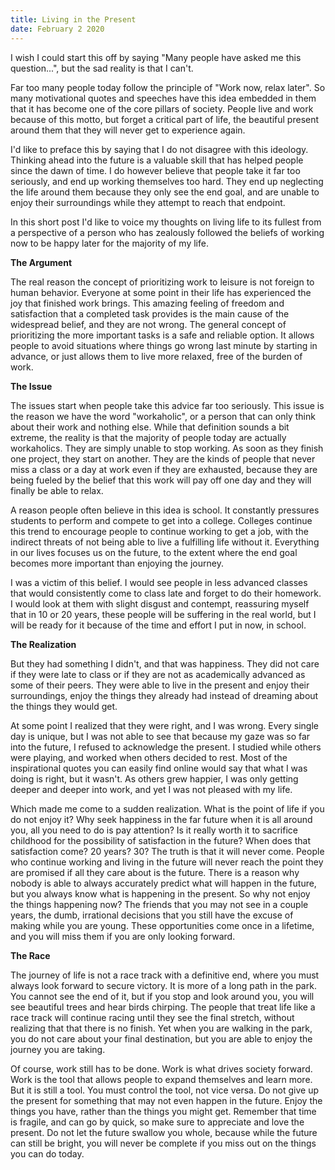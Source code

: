 ```yaml
---
title: Living in the Present
date: February 2 2020
---
```


I wish I could start this off by saying "Many people have asked me this question...", but the sad reality is that I can't.

Far too many people today follow the principle of "Work now, relax later". So many motivational quotes and speeches have this idea embedded in them that it has become one of the core pillars of society. People live and work because of this motto, but forget a critical part of life, the beautiful present around them that they will never get to experience again. 

I'd like to preface this by saying that I do not disagree with this ideology. Thinking ahead into the future is a valuable skill that has helped people since the dawn of time. I do however believe that people take it far too seriously, and end up working themselves too hard. They end up neglecting the life around them because they only see the end goal, and are unable to enjoy their surroundings while they attempt to reach that endpoint.
 
In this short post I'd like to voice my thoughts on living life to its fullest from a perspective of a person who has zealously followed the beliefs of working now to be happy later for the majority of my life.

**The Argument**

The real reason the concept of prioritizing work to leisure is not foreign to human behavior. Everyone at some point in their life has experienced the joy that finished work brings. This amazing feeling of freedom and satisfaction that a completed task provides is the main cause of the widespread belief, and they are not wrong. The general concept of prioritizing the more important tasks is a safe and reliable option. It allows people to avoid situations where things go wrong last minute by starting in advance, or just allows them to live more relaxed, free of the burden of work. 

**The Issue**

The issues start when people take this advice far too seriously. This issue is the reason we have the word "workaholic", or a person that can only think about their work and nothing else. While that definition sounds a bit extreme, the reality is that the majority of people today are actually workaholics. They are simply unable to stop working. As soon as they finish one project, they start on another. They are the kinds of people that never miss a class or a day at work even if they are exhausted, because they are being fueled by the belief that this work will pay off one day and they will finally be able to relax.

A reason people often believe in this idea is school. It constantly pressures students to perform and compete to get into a college. Colleges continue this trend to encourage people to continue working to get a job, with the indirect threats of not being able to live a fulfilling life without it. Everything in our lives focuses us on the future, to the extent where the end goal becomes more important than enjoying the journey.

I was a victim of this belief. I would see people in less advanced classes that would consistently come to class late and forget to do their homework. I would look at them with slight disgust and contempt, reassuring myself that in 10 or 20 years, these people will be suffering in the real world, but I will be ready for it because of the time and effort I put in now, in school. 

**The Realization**

But they had something I didn't, and that was happiness. They did not care if they were late to class or if they are not as academically advanced as some of their peers. They were able to live in the present and enjoy their surroundings, enjoy the things they already had instead of dreaming about the things they would get. 

At some point I realized that they were right, and I was wrong. Every single day is unique, but I was not able to see that because my gaze was so far into the future, I refused to acknowledge the present. I studied while others were playing, and worked when others decided to rest. Most of the inspirational quotes you can easily find online would say that what I was doing is right, but it wasn't. As others grew happier, I was only getting deeper and deeper into work, and yet I was not pleased with my life. 

Which made me come to a sudden realization. What is the point of life if you do not enjoy it? Why seek happiness in the far future when it is all around you, all you need to do is pay attention? Is it really worth it to sacrifice childhood for the possibility of satisfaction in the future? When does that satisfaction come? 20 years? 30? The truth is that it will never come. People who continue working and living in the future will never reach the point they are promised if all they care about is the future. There is a reason why nobody is able to always accurately predict what will happen in the future, but you always know what is happening in the present. So why not enjoy the things happening now? The friends that you may not see in a couple years, the dumb, irrational decisions that you still have the excuse of making while you are young. These opportunities come once in a lifetime, and you will miss them if you are only looking forward. 

**The Race**

The journey of life is not a race track with a definitive end, where you must always look forward to secure victory. It is more of a long path in the park. You cannot see the end of it, but if you stop and look around you, you will see beautiful trees and hear birds chirping. The people that treat life like a race track will continue racing until they see the final stretch, without realizing that that there is no finish. Yet when you are walking in the park, you do not care about your final destination, but you are able to enjoy the journey you are taking.

Of course, work still has to be done. Work is what drives society forward. Work is the tool that allows people to expand themselves and learn more. But it is still a tool. You must control the tool, not vice versa. Do not give up the present for something that may not even happen in the future. Enjoy the things you have, rather than the things you might get. Remember that time is fragile, and can go by quick, so make sure to appreciate and love the present. Do not let the future swallow you whole, because while the future can still be bright, you will never be complete if you miss out on the things you can do today.